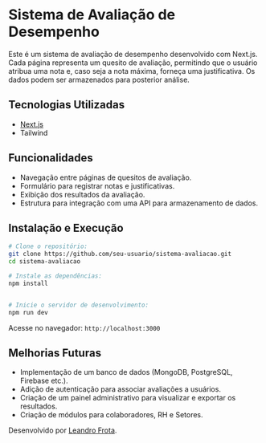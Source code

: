 # Sistema de Avaliação de Desempenho

Este é um sistema de avaliação de desempenho desenvolvido com Next.js. Cada página representa um quesito de avaliação, permitindo que o usuário atribua uma nota e, caso seja a nota máxima, forneça uma justificativa. Os dados podem ser armazenados para posterior análise.

## Tecnologias Utilizadas

- [Next.js](https://nextjs.org/)
- Tailwind

## Funcionalidades

- Navegação entre páginas de quesitos de avaliação.
- Formulário para registrar notas e justificativas.
- Exibição dos resultados da avaliação.
- Estrutura para integração com uma API para armazenamento de dados.

## Instalação e Execução

```sh
# Clone o repositório:
git clone https://github.com/seu-usuario/sistema-avaliacao.git
cd sistema-avaliacao

# Instale as dependências:
npm install


# Inicie o servidor de desenvolvimento:
npm run dev

```

Acesse no navegador: `http://localhost:3000`



## Melhorias Futuras

- Implementação de um banco de dados (MongoDB, PostgreSQL, Firebase etc.).
- Adição de autenticação para associar avaliações a usuários.
- Criação de um painel administrativo para visualizar e exportar os resultados.
- Criação de módulos para colaboradores, RH e Setores.



Desenvolvido por [Leandro Frota](https://github.com/Leandro-Frota).


